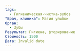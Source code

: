 ```yaml
---
tags:
  - Гигиеническая-чистка-зубов
"Врач, клиника": Магия улыбки
Орган:
  - Зубы
Результат: Гигиена, фторирование
Стоимость: 1500
Дата: Invalid date
---
```

